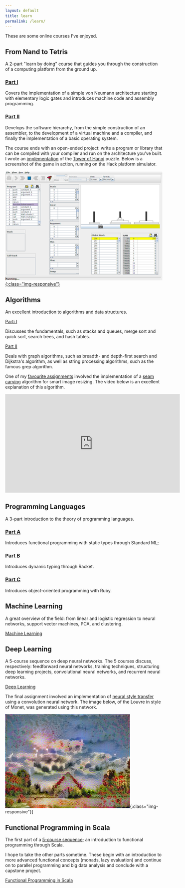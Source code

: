 ```yaml
---
layout: default
title: learn
permalink: /learn/
---
```


These are some online courses I've enjoyed.

## From Nand to Tetris

A 2-part "learn by doing" course that guides you through the construction of a computing platform from the ground up.

### [Part I](https://www.coursera.org/learn/build-a-computer)

Covers the implementation of a simple von Neumann architecture starting with elementary logic gates and
introduces machine code and assembly programming.

### [Part II](https://www.coursera.org/learn/nand2tetris2)

Develops the software hierarchy, from the simple construction
of an assembler, to the development of a virtual machine and a compiler, and finally the implementation of a basic
operating system.

The course ends with an open-ended project: write a program or library that can be compiled with your compiler and
run on the architecture you've built. I wrote an [implementation](https://github.com/bencwallace/toh) of the [Tower
of Hanoi](https://en.wikipedia.org/wiki/Tower_of_Hanoi) puzzle. Below is a screenshot of the game in action, running
on the Hack platform simulator.

[![](https://raw.githubusercontent.com/bencwallace/toh/master/images/toh2.png){:class="img-responsive"}](https://raw.githubusercontent.com/bencwallace/toh/master/images/toh2.png)

## Algorithms

An excellent introduction to algorithms and data structures.

[Parti I](https://www.coursera.org/learn/algorithms-part1) 

Discusses the fundamentals, such as stacks and queues, merge sort and quick sort, search trees, and hash tables.

[Part II](https://www.coursera.org/learn/algorithms-part2)

Deals with graph algorithms, such as breadth- and depth-first search and Dijkstra's algorithm, as well as
string processing algorithms, such as the famous grep algorithm.

One of my [favourite assignments](https://coursera.cs.princeton.edu/algs4/assignments/seam/specification.php) involved the implementation of a [seam carving](https://en.wikipedia.org/wiki/Seam_carving) algorithm for smart image resizing. The video
below is an excellent explanation of this algorithm.

<iframe width="560" height="315" src="https://www.youtube-nocookie.com/embed/6NcIJXTlugc" frameborder="0" allow="accelerometer; autoplay; encrypted-media; gyroscope; picture-in-picture" allowfullscreen></iframe>

## Programming Languages

A 3-part introduction to the theory of programming languages.

### [Part A](https://www.coursera.org/learn/programming-languages)

Introduces functional programming with static types through Standard ML;

### [Part B](https://www.coursera.org/learn/programming-languages-part-b)

Introduces dynamic typing through Racket.

### [Part C](https://www.coursera.org/learn/programming-languages-part-c)

Introduces object-oriented programming with Ruby.

## Machine Learning

A great overview of the field: from linear and logistic regression to neural networks, support vector machines, PCA, and clustering.

[Machine Learning](https://www.coursera.org/learn/machine-learning)

## Deep Learning

A 5-course sequence on deep neural networks. The 5 courses discuss, respectively: feedforward neural networks, training techniques, structuring deep learning projects, convolutional neural networks, and recurrent neural networks.

[Deep Learning](https://www.coursera.org/specializations/deep-learning)

The final assignment involved an implementation of [neural style transfer](https://en.wikipedia.org/wiki/Neural_Style_Transfer) using a convolution neural network. The image below, of the Louvre in style of Monet, was generated using this network.

![](/assets/nst.jpg){:class="img-responsive"}]

## Functional Programming in Scala

The first part of a [5-course sequence](https://www.coursera.org/specializations/scala); an introduction to functional programming through Scala.

I hope to take the other parts sometime. These begin with an introduction to more advanced functional concepts (monads, lazy evaluation) and continue on to parallel programming and big data analysis and conclude with a capstone project.

[Functional Programming in Scala](https://www.coursera.org/learn/progfun1)
